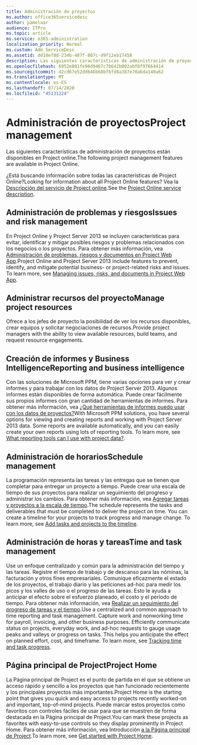 ```yaml
---
title: Administración de proyectos
ms.author: office365servicedesc
author: pamelaar
audience: ITPro
ms.topic: article
ms.service: o365-administration
localization_priority: Normal
ms.custom: Adm_ServiceDesc
ms.assetid: dd18ef8d-234b-487f-807c-d9f12eb17458
description: Las siguientes características de administración de proyectos están disponibles en Project online.
ms.openlocfilehash: 6952e801fe96d9467c7b642b002abf6f97664414
ms.sourcegitcommit: d2cd67e52dd646b68bfbfd8a387e70a6da140a62
ms.translationtype: MT
ms.contentlocale: es-ES
ms.lasthandoff: 07/14/2020
ms.locfileid: "45131224"
---
```

# <a name="project-management"></a><span data-ttu-id="41199-103">Administración de proyectos</span><span class="sxs-lookup"><span data-stu-id="41199-103">Project management</span></span>

<span data-ttu-id="41199-104">Las siguientes características de administración de proyectos están disponibles en Project online.</span><span class="sxs-lookup"><span data-stu-id="41199-104">The following project management features are available in Project Online.</span></span>
  
<span data-ttu-id="41199-105">¿Está buscando información sobre todas las características de Project Online?</span><span class="sxs-lookup"><span data-stu-id="41199-105">Looking for information about all Project Online features?</span></span> <span data-ttu-id="41199-106">Vea la [Descripción del servicio de Project online](project-online-service-description.md).</span><span class="sxs-lookup"><span data-stu-id="41199-106">See the [Project Online service description](project-online-service-description.md).</span></span>
  
## <a name="issues-and-risk-management"></a><span data-ttu-id="41199-107">Administración de problemas y riesgos</span><span class="sxs-lookup"><span data-stu-id="41199-107">Issues and risk management</span></span>

<span data-ttu-id="41199-p102">En Project Online y Project Server 2013 se incluyen características para evitar, identificar y mitigar posibles riesgos y problemas relacionados con los negocios o los proyectos. Para obtener más información, vea [Administración de problemas, riesgos y documentos en Project Web App](https://go.microsoft.com/fwlink/?LinkId=402634).</span><span class="sxs-lookup"><span data-stu-id="41199-p102">Project Online and Project Server 2013 include features to prevent, identify, and mitigate potential business- or project-related risks and issues. To learn more, see [Managing issues, risks, and documents in Project Web App](https://go.microsoft.com/fwlink/?LinkId=402634).</span></span>
  
## <a name="manage-project-resources"></a><span data-ttu-id="41199-110">Administrar recursos del proyecto</span><span class="sxs-lookup"><span data-stu-id="41199-110">Manage project resources</span></span>

<span data-ttu-id="41199-111">Ofrece a los jefes de proyecto la posibilidad de ver los recursos disponibles, crear equipos y solicitar negociaciones de recursos.</span><span class="sxs-lookup"><span data-stu-id="41199-111">Provide project managers with the ability to view available resources, build teams, and request resource engagements.</span></span>
  
## <a name="reporting-and-business-intelligence"></a><span data-ttu-id="41199-112">Creación de informes y Business Intelligence</span><span class="sxs-lookup"><span data-stu-id="41199-112">Reporting and business intelligence</span></span>

<span data-ttu-id="41199-p103">Con las soluciones de Microsoft PPM, tiene varias opciones para ver y crear informes y para trabajar con los datos de Project Server 2013. Algunos informes están disponibles de forma automática. Puede crear fácilmente sus propios informes con gran cantidad de herramientas de informes. Para obtener más información, vea [¿Qué herramientas de informes puedo usar con los datos de proyectos?](https://go.microsoft.com/fwlink/?LinkId=402642)</span><span class="sxs-lookup"><span data-stu-id="41199-p103">With Microsoft PPM solutions, you have several options for viewing and creating reports and working with Project Server 2013 data. Some reports are available automatically, and you can easily create your own reports using lots of reporting tools. To learn more, see [What reporting tools can I use with project data?](https://go.microsoft.com/fwlink/?LinkId=402642).</span></span>
  
## <a name="schedule-management"></a><span data-ttu-id="41199-116">Administración de horarios</span><span class="sxs-lookup"><span data-stu-id="41199-116">Schedule management</span></span>

<span data-ttu-id="41199-p104">La programación representa las tareas y las entregas que se tienen que completar para entregar un proyecto a tiempo. Puede crear una escala de tiempo de sus proyectos para realizar un seguimiento del progreso y administrar los cambios. Para obtener más información, vea [Agregar tareas y proyectos a la escala de tiempo](https://go.microsoft.com/fwlink/?LinkID=402655).</span><span class="sxs-lookup"><span data-stu-id="41199-p104">The schedule represents the tasks and deliverables that must be completed to deliver the project on time. You can create a timeline for your projects to track progress and manage change. To learn more, see [Add tasks and projects to the timeline](https://go.microsoft.com/fwlink/?LinkID=402655).</span></span>
  
## <a name="time-and-task-management"></a><span data-ttu-id="41199-120">Administración de horas y tareas</span><span class="sxs-lookup"><span data-stu-id="41199-120">Time and task management</span></span>

<span data-ttu-id="41199-p105">Use un enfoque centralizado y común para la administración del tiempo y las tareas. Registre el tiempo de trabajo y de descanso para las nóminas, la facturación y otros fines empresariales. Comunique eficazmente el estado de los proyectos, el trabajo diario y las peticiones ad-hoc para medir los picos y los valles de uso o el progreso de las tareas. Esto le ayuda a anticipar el efecto sobre el esfuerzo planeado, el costo y el período de tiempo. Para obtener más información, vea [Realizar un seguimiento del progreso de tareas y el tiempo](https://go.microsoft.com/fwlink/p/?LinkId=271321).</span><span class="sxs-lookup"><span data-stu-id="41199-p105">Use a centralized and common approach to time reporting and task management. Capture work and nonworking time for payroll, invoicing, and other business purposes. Efficiently communicate status on projects, everyday work, and ad-hoc requests to gauge usage peaks and valleys or progress on tasks. This helps you anticipate the effect on planned effort, cost, and timeframe. To learn more, see [Tracking time and task progress](https://go.microsoft.com/fwlink/p/?LinkId=271321).</span></span>

## <a name="project-home"></a><span data-ttu-id="41199-126">Página principal de Project</span><span class="sxs-lookup"><span data-stu-id="41199-126">Project Home</span></span>

<span data-ttu-id="41199-127">La Página principal de Project es el punto de partida en el que se obtiene un acceso rápido y sencillo a los proyectos que han funcionado recientemente y los principales proyectos más importantes.</span><span class="sxs-lookup"><span data-stu-id="41199-127">Project Home is the starting point that gives you quick and easy access to projects recently worked-on and important, top-of-mind projects.</span></span> <span data-ttu-id="41199-128">Puede marcar estos proyectos como favoritos con controles fáciles de usar para que se muestren de forma destacada en la Página principal de Project.</span><span class="sxs-lookup"><span data-stu-id="41199-128">You can mark these projects as favorites with easy-to-use controls so they display prominently in Project Home.</span></span> <span data-ttu-id="41199-129">Para obtener más información, vea Introducción [a la Página principal de Project](https://support.office.com/article/get-started-with-project-home-a3b38418-35e7-4df4-8e4a-ba6a4fa0562a?ui=en-US&rs=en-US&ad=US).</span><span class="sxs-lookup"><span data-stu-id="41199-129">To learn more, see [Get started with Project Home](https://support.office.com/article/get-started-with-project-home-a3b38418-35e7-4df4-8e4a-ba6a4fa0562a?ui=en-US&rs=en-US&ad=US).</span></span>
